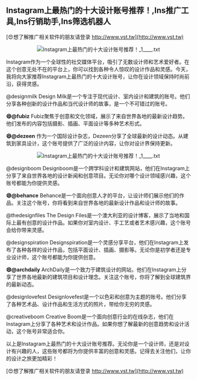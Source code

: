 ## **Instagram上最热门的十大设计账号推荐！,Ins推广工具,Ins行销助手,Ins筛选机器人**

[😍想了解推广相关软件的朋友请登录 http://www.vst.tw](http://www.vst.tw)

 <center><img src="https://vst.tw/MP4/tuiguang/png/6.png" alt="Instagram上最热门的十大设计账号推荐！_1____.txt"></center>

Instagram作为一个全球性的社交媒体平台，吸引了无数设计师和艺术爱好者。在这个创意无处不在的平台上，你可以找到各种令人惊叹的设计作品和灵感。今天，我将向大家推荐Instagram上最热门的十大设计账号，让你在设计领域保持时尚前沿，获得灵感。

@designmilk
Design Milk是一个专注于现代设计、室内设计和建筑的账号。他们分享各种创新的设计作品和当代设计师的故事，是一个不可错过的账号。

**😄@fubiz**
Fubiz聚焦于创意和文化领域，展示了来自世界各地的最新设计趋势。他们发布的内容包括摄影、插画、平面设计等多种艺术形式。

**😄@dezeen**
作为一个国际设计杂志，Dezeen分享了全球最新的设计动态。从建筑到家具设计，这个账号提供了广泛的设计内容，让你对设计界保持更新。

 <center><img src="https://vst.tw/MP4/tuiguang/png/2.png" alt="Instagram上最热门的十大设计账号推荐！_1____.txt"></center>

@designboom
Designboom是一个跨学科设计和建筑网站，他们在Instagram上分享了来自世界各地的设计新闻和创意项目。无论你对哪个设计领域感兴趣，这个账号都能为你提供灵感。

**😄@behance**
Behance是一个面向创意人才的平台，让设计师们展示他们的作品。关注这个账号，你将看到来自世界各地的最新设计作品和设计师的故事。

@thedesignfiles
The Design Files是一个澳大利亚的设计博客，展示了当地和国际上最有创意的设计作品。如果你对室内设计、手工艺或者艺术感兴趣，这个账号会给你带来灵感。

@designspiration
Designspiration是一个灵感分享平台，他们在Instagram上发布了各种各样的设计作品，包括平面设计、插画、摄影等。无论你是初学者还是专业设计师，这个账号都能为你提供创意。

**😄@archdaily**
ArchDaily是一个致力于建筑设计的网站，他们在Instagram上分享了世界各地最新的建筑项目和设计理念。关注这个账号，你将了解到全球建筑界的最新动态。

@designlovefest
Designlovefest是一个以色彩和创意为主题的账号。他们分享了各种艺术品、设计作品和生活方式的照片，带给你无穷的灵感。

@creativeboom
Creative Boom是一个面向创意行业的在线杂志，他们在Instagram上分享了各种艺术和设计作品。如果你想了解最新的创意趋势和设计活动，这个账号非常适合你。

以上是Instagram上最热门的十大设计账号推荐。无论你是一个设计师，还是对设计有兴趣的人，这些账号都将为你提供丰富的创意和灵感。记得去关注他们，让你的设计之旅更加精彩！

[😍想了解推广相关软件的朋友请登录 http://www.vst.tw](http://www.vst.tw)



